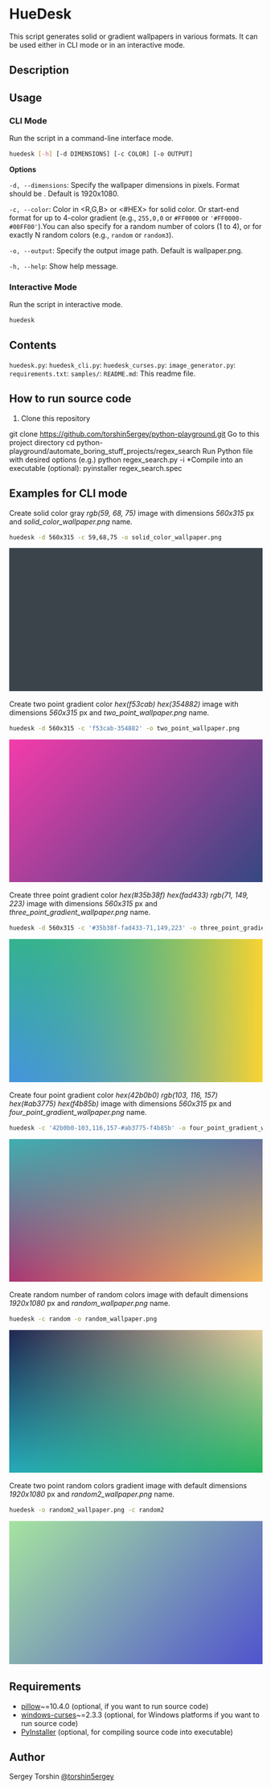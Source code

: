 # HueDesk

This script generates solid or gradient wallpapers in various formats.
It can be used either in CLI mode or in an interactive mode.

## Description



## Usage

### CLI Mode

Run the script in a command-line interface mode.
```bash
huedesk [-h] [-d DIMENSIONS] [-c COLOR] [-o OUTPUT]
```
**Options**

`-d, --dimensions`: Specify the wallpaper dimensions in pixels. Format should be <WIDTHxHEIGHT>. Default is 1920x1080.

`-c, --color`: Color in <R,G,B> or <#HEX> for solid color. Or start-end format for up to 4-color gradient (e.g., `255,0,0` or `#FF0000` or `'#FF0000-#00FF00'`).You can also specify <random> for a random number of colors (1 to 4), or <randomN> for exactly N random colors (e.g., `random` or `random3`).

`-o, --output`: Specify the output image path. Default is wallpaper.png.

`-h, --help`: Show help message.

### Interactive Mode

Run the script in interactive mode.
```bash
huedesk
```

## Contents

`huedesk.py`: 
`huedesk_cli.py`: 
`huedesk_curses.py`: 
`image_generator.py`: 
`requirements.txt`: 
`samples/`: 
`README.md`: This readme file.

## How to run source code

1. Clone this repository

git clone https://github.com/torshin5ergey/python-playground.git
Go to this project directory
cd python-playground/automate_boring_stuff_projects/regex_search
Run Python file with desired options (e.g.)
python regex_search.py -i <pattern>
*Compile into an executable (optional):
pyinstaller regex_search.spec

## Examples for CLI mode

Create solid color gray *rgb(59, 68, 75)* image with dimensions *560x315* px and *solid_color_wallpaper.png* name.
```bash
huedesk -d 560x315 -c 59,68,75 -o solid_color_wallpaper.png
```
![Solid color gray image](./samples/solid_color_wallpaper.png)

Create two point gradient color *hex(f53cab) hex(354882)* image with dimensions *560x315* px and *two_point_wallpaper.png* name.
```bash
huedesk -d 560x315 -c 'f53cab-354882' -o two_point_wallpaper.png
```
![Two point gradient color image](./samples/two_point_wallpaper.png)

Create three point gradient color *hex(#35b38f) hex(fad433) rgb(71, 149, 223)* image with dimensions *560x315* px and *three_point_gradient_wallpaper.png* name.
```bash
huedesk -d 560x315 -c '#35b38f-fad433-71,149,223' -o three_point_gradient_wallpaper.png
```
![Three point gradient color image](./samples/three_point_gradient_wallpaper.png)

Create four point gradient color *hex(42b0b0) rgb(103, 116, 157) hex(#ab3775) hex(f4b85b)* image with dimensions *560x315* px and *four_point_gradient_wallpaper.png* name.
```bash
huedesk -c '42b0b0-103,116,157-#ab3775-f4b85b' -o four_point_gradient_wallpaper.png -d 560x315
```
![Four point gradient color image](./samples/four_point_gradient_wallpaper.png)

Create random number of random colors image with default dimensions *1920x1080* px and *random_wallpaper.png* name.
```bash
huedesk -c random -o random_wallpaper.png
```
![Four point gradient color image](./samples/random_wallpaper.png)

Create two point random colors gradient image with default dimensions *1920x1080* px and *random2_wallpaper.png* name.
```bash
huedesk -o random2_wallpaper.png -c random2
```
![Two point gradient color image](./samples/random2_wallpaper.png)

## Requirements

- [pillow](https://pypi.org/project/pillow/)~=10.4.0 (optional, if you want to run source code)
- [windows-curses](https://pypi.org/project/windows-curses/)~=2.3.3 (optional, for Windows platforms if you want to run source code)
- [PyInstaller](https://pypi.org/project/pyinstaller/) (optional, for compiling source code into executable)

## Author

Sergey Torshin [@torshin5ergey](https://github.com/torshin5ergey)